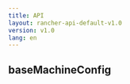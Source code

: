 ```yaml
---
title: API
layout: rancher-api-default-v1.0
version: v1.0
lang: en
---
```


## baseMachineConfig



<br>
